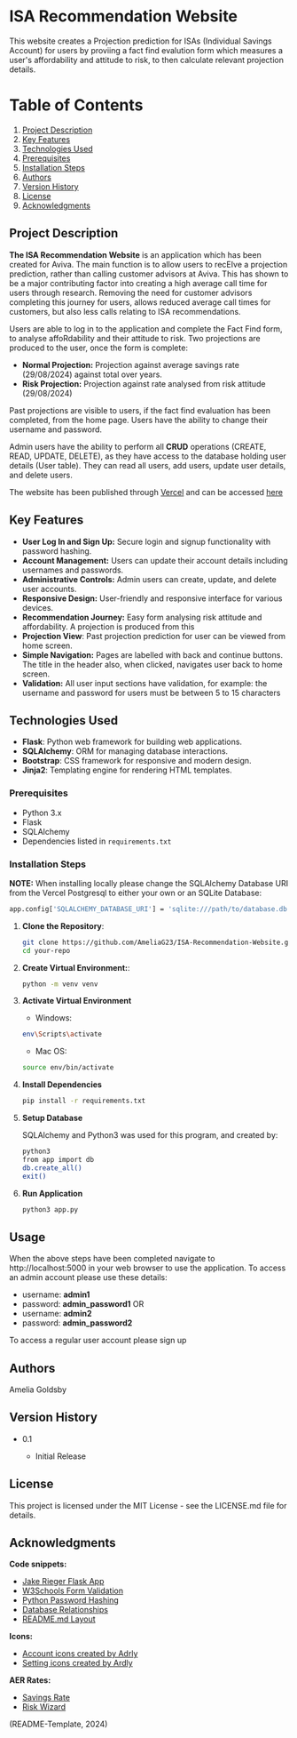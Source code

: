 # ISA Recommendation Website

This website creates a Projection prediction for ISAs (Individual Savings Account) for users by proviing a fact find evalution form which measures a user's affordability and attitude to risk, to then calculate relevant projection details.

# Table of Contents

1. [Project Description](#project-description)
2. [Key Features](#key-features)
3. [Technologies Used](#technologies-used)
4. [Prerequisites](#prerequisites)
5. [Installation Steps](#installation-steps)
6. [Authors](#authors)
7. [Version History](#version-history)
8. [License](#license)
9. [Acknowledgments](#acknowledgments)

## Project Description

**The ISA Recommendation Website** is an application which has been created for Aviva. The main function is to allow users to recEIve a projection prediction, rather than calling customer advisors at Aviva. This has shown to be a major contributing factor into creating a high average call time for users through research. Removing the need for customer advisors completing this journey for users, allows reduced average call times for customers, but also less calls relating to ISA recommendations.

Users are able to log in to the application and complete the Fact Find form, to analyse affoRdability and their attitude to risk. Two projections are produced to the user, once the form is complete:

- **Normal Projection:** Projection against average savings rate (29/08/2024) against total over years.
- **Risk Projection:** Projection against rate analysed from risk attitude (29/08/2024)

Past projections are visible to users, if the fact find evaluation has been completed, from the home page. Users have the ability to change their username and password.

Admin users have the ability to perform all **CRUD** operations (CREATE, READ, UPDATE, DELETE), as they have access to the database holding user details (User table). They can read all users, add users, update user details, and delete users.

The website has been published through [Vercel](https://vercel.com/home) and can be accessed [here](https://isa-recommendation-website.vercel.app/)

## Key Features

- **User Log In and Sign Up:** Secure login and signup functionality with password hashing.
- **Account Management:** Users can update their account details including usernames and passwords.
- **Administrative Controls:** Admin users can create, update, and delete user accounts.
- **Responsive Design:** User-friendly and responsive interface for various devices.
- **Recommendation Journey:** Easy form analysing risk attitude and affordability. A projection is produced from this
- **Projection View**: Past projection prediction for user can be viewed from home screen.
- **Simple Navigation:** Pages are labelled with back and continue buttons. The title in the header also, when clicked, navigates user back to home screen.
- **Validation:** All user input sections have validation, for example: the username and password for users must be between 5 to 15 characters

## Technologies Used

- **Flask**: Python web framework for building web applications.
- **SQLAlchemy**: ORM for managing database interactions.
- **Bootstrap**: CSS framework for responsive and modern design.
- **Jinja2**: Templating engine for rendering HTML templates.

### Prerequisites

- Python 3.x
- Flask
- SQLAlchemy
- Dependencies listed in `requirements.txt`

### Installation Steps

**NOTE:** When installing locally please change the SQLAlchemy Database URI from the Vercel Postgresql to either your own or an SQLite Database:
   ```bash
   app.config['SQLALCHEMY_DATABASE_URI'] = 'sqlite:///path/to/database.db'
   ```
1. **Clone the Repository**:
   ```bash
   git clone https://github.com/AmeliaG23/ISA-Recommendation-Website.git
   cd your-repo
   ```
2. **Create Virtual Environment:**:

   ```bash
   python -m venv venv
   ```

3. **Activate Virtual Environment**

   - Windows:

   ```bash
   env\Scripts\activate
   ```

   - Mac OS:

   ```bash
   source env/bin/activate
   ```

4. **Install Dependencies**

   ```bash
   pip install -r requirements.txt
   ```

5. **Setup Database**

   SQLAlchemy and Python3 was used for this program, and created by:

   ```bash
   python3
   from app import db
   db.create_all()
   exit()
   ```

6. **Run Application**
   ```bash
   python3 app.py
   ```

## Usage

When the above steps have been completed navigate to http://localhost:5000 in your web browser to use the application. To access an admin account please use these details:

- username: **admin1**
- password: **admin_password1**
  OR
- username: **admin2**
- password: **admin_password2**

To access a regular user account please sign up

## Authors

Amelia Goldsby

## Version History

- 0.1

  - Initial Release

## License

This project is licensed under the MIT License - see the LICENSE.md file for details.

## Acknowledgments

**Code snippets:**

- [Jake Rieger Flask App](https://github.com/jakerieger/FlaskIntroduction)
- [W3Schools Form Validation](https://www.w3schools.com/js/js_validation.asp)
- [Python Password Hashing](https://pythonprogramming.net/password-hashing-flask-tutorial/)
- [Database Relationships](https://medium.com/@beckerjustin3537/creating-a-many-to-many-relationship-with-flask-sqlalchemy-69018d467d36)
- [README.md Layout](https://gist.github.com/DomPizzie/7a5ff55ffa9081f2de27c315f5018afc)

**Icons:**

- [Account icons created by Adrly](https://www.flaticon.com/free-icons/account)
- [Setting icons created by Ardly](https://www.flaticon.com/free-icons/setting)

**AER Rates:**

- [Savings Rate](https://www.money.co.uk/savings-accounts)
- [Risk Wizard](https://www.cushon.co.uk/riskwizard)

(README-Template, 2024)
